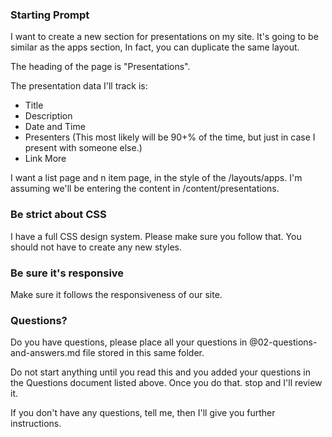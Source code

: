### Starting Prompt

I want to create a new section for presentations on my site.  It's going to be similar as the apps section, In fact, you can duplicate the same layout.

The heading of the page is "Presentations".

The presentation data I'll track is:

- Title
- Description
- Date and Time
- Presenters (This most likely will be 90+% of the time, but just in case I present with someone else.)
- Link More <link to an external presentation page>

I want a list page and n item page, in the style of the /layouts/apps.   I'm assuming we'll be entering the content in /content/presentations.

### Be strict about CSS

I have a full CSS design system.  Please make sure you follow that.  You should not have to create any new styles.

### Be sure it's responsive 
Make sure it follows the responsiveness of our site.

### Questions?
Do you have questions, please place all your questions in @02-questions-and-answers.md file stored in this same folder.

Do not start anything until you read this and you added your questions in the Questions document listed above.   Once you do that. stop and I'll review it.

If you don't have any questions, tell me, then I'll give you further instructions.